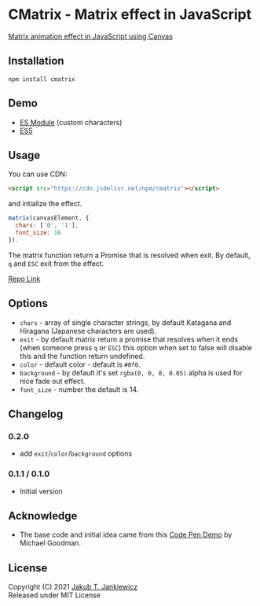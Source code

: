 # CMatrix - Matrix effect in JavaScript

[Matrix animation effect in JavaScript using Canvas](https://jcubic.github.io/cmatrix/)

## Installation

```
npm install cmatrix
```

## Demo
* [ES Module](https://jcubic.github.io/cmatrix/demo.mjs.html) (custom characters)
* [ES5](https://jcubic.github.io/cmatrix/demo.html)

## Usage

You can use CDN:

```html
<script src="https://cdn.jsdelivr.net/npm/cmatrix"></script>
```

and intialize the effect.

```javascript
matrix(canvasElement, {
  chars: ['0', '1'],
  font_size: 16
}).
```

The matrix function return a Promise that is resolved when exit.
By default, `q` and `ESC` exit from the effect.

[Repo Link](https://github.com/jcubic/cmatrix)

## Options
* `chars` - array of single character strings, by default Katagana and Hiragana (Japanese characters are used).
* `exit` - by default matrix return a promise that resolves when it ends (when someone press `q` or `ESC`)
           this option when set to false will disable this and the function return undefined.
* `color` - default color - default is `#0f0`.
* `background` - by default it's set `rgba(0, 0, 0, 0.05)` alpha is used for nice fade out effect.
* `font_size` - number the default is 14.

## Changelog
### 0.2.0
* add `exit`/`color`/`background` options

### 0.1.1 / 0.1.0
* Initial version

## Acknowledge
* The base code and initial idea came from this [Code Pen Demo](https://codepen.io/goodmanmr1/pen/jpPeRR) by Michael Goodman.

## License
Copyright (C) 2021 [Jakub T. Jankiewicz](https://jcubic.pl/me)<br/>
Released under MIT License
